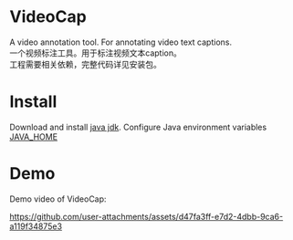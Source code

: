 VideoCap
===
A video annotation tool. For annotating video text captions. <br>
一个视频标注工具。用于标注视频文本caption。 <br>
工程需要相关依赖，完整代码详见安装包。

Install
===
Download and install [java jdk](https://www.oracle.com/java/technologies/downloads/#jdk24-windows).
Configure Java environment variables [JAVA_HOME](https://www.ibm.com/docs/zh/b2b-integrator/5.2.0?topic=installation-setting-java-variables-in-windows)

Demo
===
Demo video of VideoCap:

https://github.com/user-attachments/assets/d47fa3ff-e7d2-4dbb-9ca6-a119f34875e3


